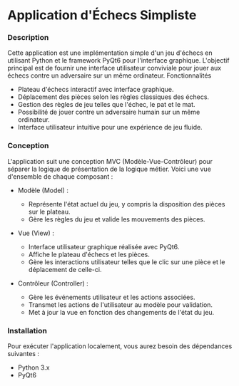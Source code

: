 # Application d'Échecs Simpliste

### Description

Cette application est une implémentation simple d'un jeu d'échecs en utilisant Python et le framework PyQt6 pour l'interface graphique. L'objectif principal est de fournir une interface utilisateur conviviale pour jouer aux échecs contre un adversaire sur un même ordinateur.
Fonctionnalités
- Plateau d'échecs interactif avec interface graphique.
- Déplacement des pièces selon les règles classiques des échecs.
- Gestion des règles de jeu telles que l'échec, le pat et le mat.
- Possibilité de jouer contre un adversaire humain sur un même ordinateur.
- Interface utilisateur intuitive pour une expérience de jeu fluide.

### Conception

L'application suit une conception MVC (Modèle-Vue-Contrôleur) pour séparer la logique de présentation de la logique métier. Voici une vue d'ensemble de chaque composant :
- Modèle (Model) :
    - Représente l'état actuel du jeu, y compris la disposition des pièces sur le plateau.
    - Gère les règles du jeu et valide les mouvements des pièces.

- Vue (View) :
    - Interface utilisateur graphique réalisée avec PyQt6.
    - Affiche le plateau d'échecs et les pièces.
    - Gère les interactions utilisateur telles que le clic sur une pièce et le déplacement de celle-ci.

- Contrôleur (Controller) :
    - Gère les événements utilisateur et les actions associées.
    - Transmet les actions de l'utilisateur au modèle pour validation.
    - Met à jour la vue en fonction des changements de l'état du jeu.

### Installation

Pour exécuter l'application localement, vous aurez besoin des dépendances suivantes :
- Python 3.x
- PyQt6